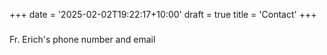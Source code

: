 +++
date = '2025-02-02T19:22:17+10:00'
draft = true
title = 'Contact'
+++

###

Fr. Erich's phone number and email